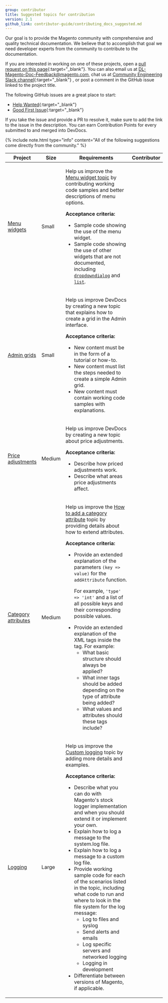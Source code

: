 ```yaml
---
group: contributor
title: Suggested topics for contribution
version: 2.1
github_link: contributor-guide/contributing_docs_suggested.md
---
```


Our goal is to provide the Magento community with comprehensive and quality technical documentation. We believe that to accomplish that goal we need developer experts from the community to contribute to the documentation.

If you are interested in working on one of these projects, open a [pull request on this page](https://github.com/magento/devdocs/tree/develop/guides/v2.0/contributor-guide/contributing_docs_suggested.md){:target="_blank"}. You can also email us at <DL-Magento-Doc-Feedback@magento.com>, chat us at [Community Engineering Slack channel](https://magentocommeng.slack.com/messages/CAN932A3H){:target="_blank"} , or post a comment in the GitHub issue linked to the project title.

The following GitHub issues are a great place to start:

* [Help Wanted](https://github.com/magento/devdocs/issues?q=is%3Aissue+is%3Aopen+label%3A%22help+wanted%22){:target="_blank"}
* [Good First Issue](https://github.com/magento/devdocs/issues?q=is%3Aissue+is%3Aopen+label%3A%22good+first+issue%22){:target="_blank"}

If you take the issue and provide a PR to resolve it, make sure to add the link to the issue in the description. You can earn Contribution Points for every submitted to and merged into DevDocs.

{% include note.html type="info" content="All of the following suggestions come directly from the community." %}

<table>
   <colgroup>
      <col width="15%">
      <col width="15%">
      <col width="55%">
      <col width="15%">
   </colgroup>
   <thead>
      <tr>
         <th>Project</th>
         <th>Size</th>
         <th>Requirements</th>
         <th>Contributor</th>
      </tr>
   </thead>
   <tbody>
      <tr>
        <td><a href="https://github.com/magento/devdocs/issues/1276" target="_blank">Menu widgets</a></td>
        <td>Small</td>
        <td>
          <p>Help us improve the <a href="{{ page.baseurl }}/javascript-dev-guide/widgets/widget_menu.html">Menu widget topic</a> by contributing working code samples and better descriptions of menu options.</p>
          <p><strong>Acceptance criteria:</strong></p>
            <ul>
              <li>Sample code showing the use of the menu widget.</li>
              <li>Sample code showing the use of other widgets that are not documented, including <code><a href="{{ site.baseurl }}/guides/v2.0/javascript-dev-guide/widgets/widget_dialog.html">dropdowndialog</a></code> and <code><a href="{{ site.baseurl }}/guides/v2.0/javascript-dev-guide/widgets/widget_list.html">list</a></code>.</li>
            </ul>
        </td>
        <td></td>
      </tr>
      <tr>
        <td><a href="https://github.com/magento/devdocs/issues/1465" target="_blank">Admin grids</a></td>
        <td>Small</td>
        <td>
          <p>Help us improve DevDocs by creating a new topic that explains how to create a grid in the Admin interface.</p>
          <p><strong>Acceptance criteria:</strong></p>
            <ul>
              <li>New content must be in the form of a tutorial or how-to.</li>
              <li>New content must list the steps needed to create a simple Admin grid.</li>
              <li>New content must contain working code samples with explanations.</li>
            </ul>
        </td>
        <td></td>
      </tr>
      <tr>
        <td><a href="https://github.com/magento/devdocs/issues/1437" target="_blank">Price adjustments</a></td>
        <td>Medium</td>
        <td>
          <p>Help us improve DevDocs by creating a new topic about price adjustments.</p>
          <p><strong>Acceptance criteria:</strong></p>
            <ul>
              <li>Describe how priced adjustments work.</li>
              <li>Describe what areas price adjustments affect.</li>
            </ul>
        </td>
        <td></td>
      </tr>
      <tr>
        <td><a href="https://github.com/magento/devdocs/issues/1637" target="_blank">Category attributes</a></td>
        <td>Medium</td>
        <td>
          <p>Help us improve the <a href="{{ page.baseurl }}/ui_comp_guide/howto/add_category_attribute.html">How to add a category attribute</a> topic by providing details about how to extend attributes.</p>
          <p><strong>Acceptance criteria:</strong></p>
            <ul>
              <li>Provide an extended explanation of the parameters <code>(key => value)</code> for the <code>addAttribute</code> function.
              <p>For example, <code>'type' => 'int'</code> and a list of all possible keys and their corresponding possible values.</p></li>
              <li>Provide an extended explanation of the XML tags inside the tag. For example:
                <ul>
                  <li>What basic structure should always be applied?</li>
                  <li>What inner tags should be added depending on the type of attribute being added?</li>
                  <li>What values and attributes should these tags include?</li>
                </ul></li>
            </ul>
        </td>
        <td></td>
      </tr>
      <tr>
        <td><a href="https://github.com/magento/devdocs/issues/434" target="_blank">Logging</a></td>
        <td>Large</td>
        <td>
          <p>Help us improve the <a href="{{ page.baseurl }}/config-guide/log/log-intro.html">Custom logging</a> topic by adding more details and examples.</p>
          <p><strong>Acceptance criteria:</strong></p>
            <ul>
              <li>Describe what you can do with Magento's stock logger implementation and when you should extend it or implement your own.</li>
              <li>Explain how to log a message to the system.log file.</li>
              <li>Explain how to log a message to a custom log file.</li>
              <li>Provide working sample code for each of the scenarios listed in the topic, including what code to run and where to look in the file system for the log message:
                <ul>
                  <li>Log to files and syslog</li>
                  <li>Send alerts and emails</li>
                  <li>Log specific servers and networked logging</li>
                  <li>Logging in development</li>
                </ul></li>
              <li>Differentiate between versions of Magento, if applicable.</li>
            </ul>
        </td>
        <td></td>
      </tr>
   </tbody>
</table>
